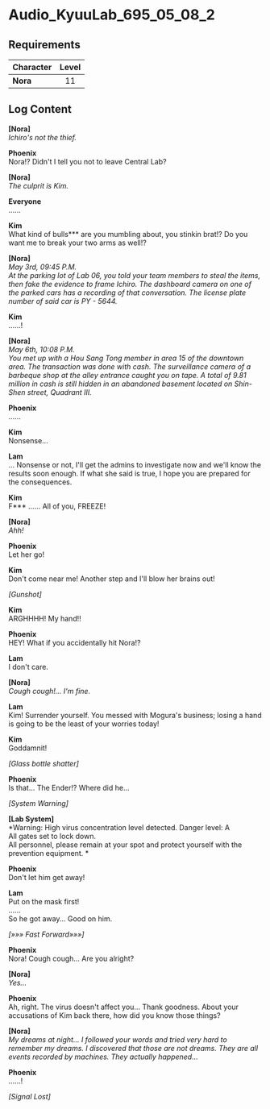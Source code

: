 # Audio_KyuuLab_695_05_08_2
## Requirements
|Character|Level|
|---------|:---:|
|**Nora** | 11  |

## Log Content
**[Nora]**<br>
*Ichiro's not the thief.*

**Phoenix**<br>
Nora!? Didn't I tell you not to leave Central Lab?

**[Nora]**<br>
*The culprit is Kim.*

**Everyone**<br>
......

**Kim**<br>
What kind of bulls\*\*\* are you mumbling about, you stinkin brat!? Do you want me to break your two arms as well!?

**[Nora]**<br>
*May 3rd, 09:45 P.M.<br>
At the parking lot of Lab 06, you told your team members to steal the items, then fake the evidence to frame Ichiro. The dashboard camera on one of the parked cars has a recording of that conversation. The license plate number of said car is PY \- 5644.*

**Kim**<br>
......!

**[Nora]**<br>
*May 6th, 10:08 P.M.<br>
You met up with a Hou Sang Tong member in area 15 of the downtown area. The transaction was done with cash. The surveillance camera of a barbeque shop at the alley entrance caught you on tape. A total of 9.81 million in cash is still hidden in an abandoned basement located on Shin\-Shen street, Quadrant III.*

**Phoenix**<br>
......

**Kim**<br>
Nonsense...

**Lam**<br>
... Nonsense or not, I'll get the admins to investigate now and we'll know the results soon enough. If what she said is true, I hope you are prepared for the consequences.

**Kim**<br>
F\*\*\* ...... All of you, FREEZE!

**[Nora]**<br>
*Ahh!*

**Phoenix**<br>
Let her go!

**Kim**<br>
Don't come near me! Another step and I'll blow her brains out!

*\[Gunshot\]*

**Kim**<br>
ARGHHHH! My hand!!

**Phoenix**<br>
HEY! What if you accidentally hit Nora!?

**Lam**<br>
I don't care.

**[Nora]**<br>
*Cough cough!... I'm fine.*

**Lam**<br>
Kim! Surrender yourself. You messed with Mogura's business; losing a hand is going to be the least of your worries today!

**Kim**<br>
Goddamnit!

*\[Glass bottle shatter\]*

**Phoenix**<br>
Is that... The Ender!? Where did he...

*\[System Warning\]*

**[Lab System]**<br>
*Warning: High virus concentration level detected. Danger level: A<br>
All gates set to lock down.<br>
All personnel, please remain at your spot and protect yourself with the prevention equipment. *

**Phoenix**<br>
Don't let him get away!

**Lam**<br>
Put on the mask first!<br>
......<br>
So he got away... Good on him.

*[»»» Fast Forward»»»]*

**Phoenix**<br>
Nora! Cough cough... Are you alright?

**[Nora]**<br>
*Yes...*

**Phoenix**<br>
Ah, right. The virus doesn't affect you... Thank goodness. About your accusations of Kim back there, how did you know those things?

**[Nora]**<br>
*My dreams at night... I followed your words and tried very hard to remember my dreams. I discovered that those are not dreams. They are all events recorded by machines. They actually happened...*

**Phoenix**<br>
......!

*[Signal Lost]*
